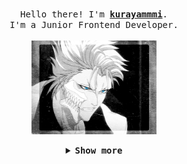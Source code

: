 <p align="center">
  <br>
  <samp>
    Hello there! I'm <b><a rel="nofollow noopener noreferrer" target="_blank" href="#">kurayammmi</a></b>.
    <br>I'm a Junior Frontend Developer.<br>

</samp>
  
  <br>
  <img src="https://github.com/kurayammmi/kurayammmi/blob/master/5s62.gif?raw=true" width="200"/>

</p>




<details align="center">
 
  
<summary> <b> <samp> Show more </samp></b></summary>
<samp>

  

---------------------------------------------------------------------------------------------------------------------------------------------------------------------------------
## 🙋‍♂️ About Me

- 🔭 I’m currently working on **Some projects**

- 🌱 I’m currently learning **Javscript.**

- 👯 I’m looking to collaborate on **OpenSource Projects**

- 👨‍💻 All of my projects are available at **[My Portfolio](------)**

- 📫 How to reach me **someexampleofgmailName@gmail.com**

---------------------------------------------------------------------------------------------------------------------------------------------------------------------------------


## 🚀 Languages and Tools:

<p align="left"> 
    <a href="https://www.java.com" target="_blank"> <img src="https://img.icons8.com/color/48/000000/java-coffee-cup-logo.png"/> </a>
    <a href="https://reactjs.org/" target="_blank"> <img src="https://img.icons8.com/color/48/000000/react-native.png"/></a>
    <a href="https://firebase.google.com/" target="_blank"> <img src="https://img.icons8.com/color/48/000000/firebase.png"/> </a>  
    <a href="https://git-scm.com/" target="_blank"> <img src="https://img.icons8.com/color/48/000000/git.png"/> </a> 
</p>

-------------------------------------------------------------------------------------------------------------------------------------------------------------------------------

## 📊 My Github Stats

  <br/>
    <a href="https://github.com/kurayammmi/github-readme-stats"><img alt="Kurayammmi's Github Stats" src="https://github-readme-stats.vercel.app/api?username=kurayammmi&show_icons=true&count_private=true&theme=react&hide_border=true&bg_color=0D1117" /></a>
  <a href="https://github.com/kurayammmi/github-readme-stats"><img alt="Kurayammmi's Top Languages" src="https://github-readme-stats.vercel.app/api/top-langs/?username=kurayammmi&langs_count=8&count_private=true&layout=compact&theme=react&hide_border=true&bg_color=0D1117" /></a>
  <br/>
  <b>Note:</b> Top languages is only a metric of the languages my public code consists of and doesn't reflect experience or skill level.


<br/>
<br/>

<a href="https://github.com/kurayammmi/github-readme-activity-graph"><img alt="Kurayammmi's Activity Graph" src="https://activity-graph.herokuapp.com/graph?username=kurayammmi&bg_color=0D1117&color=5BCDEC&line=5BCDEC&point=FFFFFF&hide_border=true" /></a>

<br/>
<br/>
 -------------------------------------------------------------------------------------------------------------------------------------------------------------------------------
 ## Connect with me:
<p align="left">

<a href = "https://www.linkedin.com/in/LinkToProfile/"><img src="https://img.icons8.com/fluent/48/000000/linkedin.png"/></a>
<a href = "https://twitter.com/LinkToProfile"><img src="https://img.icons8.com/fluent/48/000000/twitter.png"/></a>


</p>


</samp>
</details>


